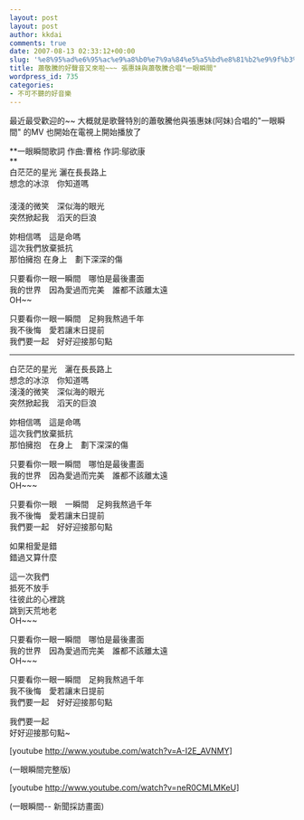 ```yaml
---
layout: post
layout: post
author: kkdai
comments: true
date: 2007-08-13 02:33:12+00:00
slug: '%e8%95%ad%e6%95%ac%e9%a8%b0%e7%9a%84%e5%a5%bd%e8%81%b2%e9%9f%b3%e5%8f%88%e4%be%86%e5%95%a6-%e5%bc%b5%e6%83%a0%e5%a6%b9%e8%88%87%e8%95%ad%e6%95%ac%e9%a8%b0%e5%90%88%e5%94%b1%e4%b8%80%e7%9c%bc'
title: 蕭敬騰的好聲音又來啦~~~ 張惠妹與蕭敬騰合唱"一眼瞬間"
wordpress_id: 735
categories:
- 不可不聽的好音樂
---
```


最近最受歡迎的~~ 大概就是歌聲特別的蕭敬騰他與張惠妹(阿妹)合唱的"一眼瞬間" 的MV 也開始在電視上開始播放了


<!-- more -->
 

**一眼瞬間歌詞 作曲:曹格 作詞:鄔欲康   
**  
白茫茫的星光 灑在長長路上   
想念的冰涼　你知道嗎   
　　　   
淺淺的微笑　深似海的眼光   
突然掀起我　滔天的巨浪   
  
妳相信嗎　這是命嗎   
這次我們放棄抵抗   
那怕擁抱 在身上　劃下深深的傷   
  
只要看你一眼一瞬間　哪怕是最後畫面   
我的世界　因為愛過而完美　誰都不該離太遠   
OH~~   
  
只要看你一眼一瞬間　足夠我熬過千年   
我不後悔　愛若讓末日提前   
我們要一起　好好迎接那句點   
********************************   
  
白茫茫的星光　灑在長長路上   
想念的冰涼　你知道嗎   
淺淺的微笑　深似海的眼光   
突然掀起我　滔天的巨浪   
  
妳相信嗎　這是命嗎   
這次我們放棄抵抗   
那怕擁抱　在身上　劃下深深的傷   
  
只要看你一眼一瞬間　哪怕是最後畫面   
我的世界　因為愛過而完美　誰都不該離太遠   
OH~~~   
  
只要看你一眼　一瞬間　足夠我熬過千年   
我不後悔　愛若讓末日提前   
我們要一起　好好迎接那句點   
  
如果相愛是錯   
錯過又算什麼   
  
這一次我們   
抵死不放手   
往彼此的心裡跳   
跳到天荒地老   
OH~~~   
  
只要看你一眼一瞬間　哪怕是最後畫面   
我的世界　因為愛過而完美　誰都不該離太遠   
OH~~~   
  
只要看你一眼一瞬間　足夠我熬過千年   
我不後悔　愛若讓末日提前   
我們要一起　好好迎接那句點   
  
我們要一起   
好好迎接那句點~

[youtube http://www.youtube.com/watch?v=A-I2E_AVNMY]

  
(一眼瞬間完整版) 

[youtube http://www.youtube.com/watch?v=neR0CMLMKeU]

(一眼瞬間-- 新聞採訪畫面)
